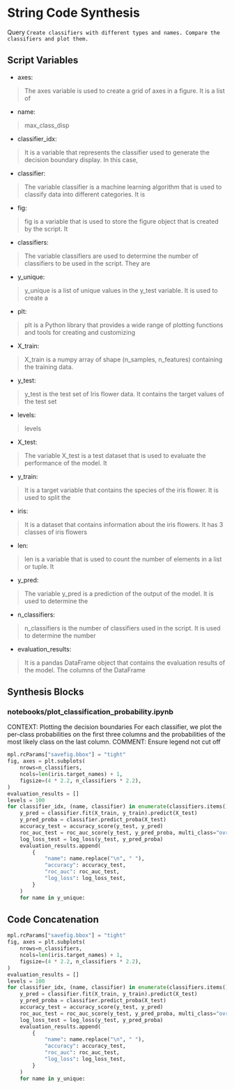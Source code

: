 # String Code Synthesis
Query `Create classifiers with different types and names. Compare the classifiers and plot them.`
## Script Variables
- axes:<br>
>The axes variable is used to create a grid of axes in a figure. It is a list of
- name:<br>
>max_class_disp
- classifier_idx:<br>
>It is a variable that represents the classifier used to generate the decision boundary display. In this case,
- classifier:<br>
>The variable classifier is a machine learning algorithm that is used to classify data into different categories. It is
- fig:<br>
>fig is a variable that is used to store the figure object that is created by the script. It
- classifiers:<br>
>The variable classifiers are used to determine the number of classifiers to be used in the script. They are
- y_unique:<br>
>y_unique is a list of unique values in the y_test variable. It is used to create a
- plt:<br>
>plt is a Python library that provides a wide range of plotting functions and tools for creating and customizing
- X_train:<br>
>X_train is a numpy array of shape (n_samples, n_features) containing the training data.
- y_test:<br>
>y_test is the test set of Iris flower data. It contains the target values of the test set
- levels:<br>
>levels
- X_test:<br>
>The variable X_test is a test dataset that is used to evaluate the performance of the model. It
- y_train:<br>
>It is a target variable that contains the species of the iris flower. It is used to split the
- iris:<br>
>It is a dataset that contains information about the iris flowers. It has 3 classes of iris flowers
- len:<br>
>len is a variable that is used to count the number of elements in a list or tuple. It
- y_pred:<br>
>The variable y_pred is a prediction of the output of the model. It is used to determine the
- n_classifiers:<br>
>n_classifiers is the number of classifiers used in the script. It is used to determine the number
- evaluation_results:<br>
>It is a pandas DataFrame object that contains the evaluation results of the model. The columns of the DataFrame
## Synthesis Blocks
### notebooks/plot_classification_probability.ipynb
CONTEXT:  Plotting the decision boundaries  For each classifier, we plot the per-class probabilities on the first three columns and the probabilities
of the most likely class on the last column.   COMMENT: Ensure legend not cut off
```python
mpl.rcParams["savefig.bbox"] = "tight"
fig, axes = plt.subplots(
    nrows=n_classifiers,
    ncols=len(iris.target_names) + 1,
    figsize=(4 * 2.2, n_classifiers * 2.2),
)
evaluation_results = []
levels = 100
for classifier_idx, (name, classifier) in enumerate(classifiers.items()):
    y_pred = classifier.fit(X_train, y_train).predict(X_test)
    y_pred_proba = classifier.predict_proba(X_test)
    accuracy_test = accuracy_score(y_test, y_pred)
    roc_auc_test = roc_auc_score(y_test, y_pred_proba, multi_class="ovr")
    log_loss_test = log_loss(y_test, y_pred_proba)
    evaluation_results.append(
        {
            "name": name.replace("\n", " "),
            "accuracy": accuracy_test,
            "roc_auc": roc_auc_test,
            "log_loss": log_loss_test,
        }
    )
    for name in y_unique:
```

## Code Concatenation
```python
mpl.rcParams["savefig.bbox"] = "tight"
fig, axes = plt.subplots(
    nrows=n_classifiers,
    ncols=len(iris.target_names) + 1,
    figsize=(4 * 2.2, n_classifiers * 2.2),
)
evaluation_results = []
levels = 100
for classifier_idx, (name, classifier) in enumerate(classifiers.items()):
    y_pred = classifier.fit(X_train, y_train).predict(X_test)
    y_pred_proba = classifier.predict_proba(X_test)
    accuracy_test = accuracy_score(y_test, y_pred)
    roc_auc_test = roc_auc_score(y_test, y_pred_proba, multi_class="ovr")
    log_loss_test = log_loss(y_test, y_pred_proba)
    evaluation_results.append(
        {
            "name": name.replace("\n", " "),
            "accuracy": accuracy_test,
            "roc_auc": roc_auc_test,
            "log_loss": log_loss_test,
        }
    )
    for name in y_unique:
```
